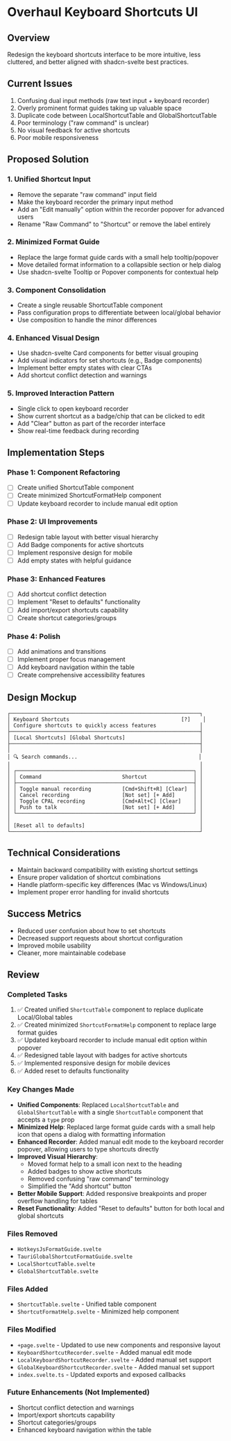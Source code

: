 # Overhaul Keyboard Shortcuts UI

## Overview
Redesign the keyboard shortcuts interface to be more intuitive, less cluttered, and better aligned with shadcn-svelte best practices.

## Current Issues
1. Confusing dual input methods (raw text input + keyboard recorder)
2. Overly prominent format guides taking up valuable space
3. Duplicate code between LocalShortcutTable and GlobalShortcutTable
4. Poor terminology ("raw command" is unclear)
5. No visual feedback for active shortcuts
6. Poor mobile responsiveness

## Proposed Solution

### 1. Unified Shortcut Input
- Remove the separate "raw command" input field
- Make the keyboard recorder the primary input method
- Add an "Edit manually" option within the recorder popover for advanced users
- Rename "Raw Command" to "Shortcut" or remove the label entirely

### 2. Minimized Format Guide
- Replace the large format guide cards with a small help tooltip/popover
- Move detailed format information to a collapsible section or help dialog
- Use shadcn-svelte Tooltip or Popover components for contextual help

### 3. Component Consolidation
- Create a single reusable ShortcutTable component
- Pass configuration props to differentiate between local/global behavior
- Use composition to handle the minor differences

### 4. Enhanced Visual Design
- Use shadcn-svelte Card components for better visual grouping
- Add visual indicators for set shortcuts (e.g., Badge components)
- Implement better empty states with clear CTAs
- Add shortcut conflict detection and warnings

### 5. Improved Interaction Pattern
- Single click to open keyboard recorder
- Show current shortcut as a badge/chip that can be clicked to edit
- Add "Clear" button as part of the recorder interface
- Show real-time feedback during recording

## Implementation Steps

### Phase 1: Component Refactoring
- [ ] Create unified ShortcutTable component
- [ ] Create minimized ShortcutFormatHelp component
- [ ] Update keyboard recorder to include manual edit option

### Phase 2: UI Improvements
- [ ] Redesign table layout with better visual hierarchy
- [ ] Add Badge components for active shortcuts
- [ ] Implement responsive design for mobile
- [ ] Add empty states with helpful guidance

### Phase 3: Enhanced Features
- [ ] Add shortcut conflict detection
- [ ] Implement "Reset to defaults" functionality
- [ ] Add import/export shortcuts capability
- [ ] Create shortcut categories/groups

### Phase 4: Polish
- [ ] Add animations and transitions
- [ ] Implement proper focus management
- [ ] Add keyboard navigation within the table
- [ ] Create comprehensive accessibility features

## Design Mockup

```
┌─────────────────────────────────────────────────────────────┐
│ Keyboard Shortcuts                                    [?]    │
│ Configure shortcuts to quickly access features              │
├─────────────────────────────────────────────────────────────┤
│ [Local Shortcuts] [Global Shortcuts]                        │
├─────────────────────────────────────────────────────────────┤
│                                                             │
│ 🔍 Search commands...                                       │
│                                                             │
│ ┌─────────────────────────────────────────────────────────┐ │
│ │ Command                          Shortcut               │ │
│ ├─────────────────────────────────────────────────────────┤ │
│ │ Toggle manual recording          [Cmd+Shift+R] [Clear]  │ │
│ │ Cancel recording                 [Not set] [+ Add]      │ │
│ │ Toggle CPAL recording            [Cmd+Alt+C] [Clear]    │ │
│ │ Push to talk                     [Not set] [+ Add]      │ │
│ └─────────────────────────────────────────────────────────┘ │
│                                                             │
│ [Reset all to defaults]                                     │
└─────────────────────────────────────────────────────────────┘
```

## Technical Considerations
- Maintain backward compatibility with existing shortcut settings
- Ensure proper validation of shortcut combinations
- Handle platform-specific key differences (Mac vs Windows/Linux)
- Implement proper error handling for invalid shortcuts

## Success Metrics
- Reduced user confusion about how to set shortcuts
- Decreased support requests about shortcut configuration
- Improved mobile usability
- Cleaner, more maintainable codebase

## Review

### Completed Tasks
1. ✅ Created unified `ShortcutTable` component to replace duplicate Local/Global tables
2. ✅ Created minimized `ShortcutFormatHelp` component to replace large format guides
3. ✅ Updated keyboard recorder to include manual edit option within popover
4. ✅ Redesigned table layout with badges for active shortcuts
5. ✅ Implemented responsive design for mobile devices
6. ✅ Added reset to defaults functionality

### Key Changes Made
- **Unified Components**: Replaced `LocalShortcutTable` and `GlobalShortcutTable` with a single `ShortcutTable` component that accepts a `type` prop
- **Minimized Help**: Replaced large format guide cards with a small help icon that opens a dialog with formatting information
- **Enhanced Recorder**: Added manual edit mode to the keyboard recorder popover, allowing users to type shortcuts directly
- **Improved Visual Hierarchy**: 
  - Moved format help to a small icon next to the heading
  - Added badges to show active shortcuts
  - Removed confusing "raw command" terminology
  - Simplified the "Add shortcut" button
- **Better Mobile Support**: Added responsive breakpoints and proper overflow handling for tables
- **Reset Functionality**: Added "Reset to defaults" button for both local and global shortcuts

### Files Removed
- `HotkeysJsFormatGuide.svelte`
- `TauriGlobalShortcutFormatGuide.svelte`  
- `LocalShortcutTable.svelte`
- `GlobalShortcutTable.svelte`

### Files Added
- `ShortcutTable.svelte` - Unified table component
- `ShortcutFormatHelp.svelte` - Minimized help component

### Files Modified
- `+page.svelte` - Updated to use new components and responsive layout
- `KeyboardShortcutRecorder.svelte` - Added manual edit mode
- `LocalKeyboardShortcutRecorder.svelte` - Added manual set support
- `GlobalKeyboardShortcutRecorder.svelte` - Added manual set support
- `index.svelte.ts` - Updated exports and exposed callbacks

### Future Enhancements (Not Implemented)
- Shortcut conflict detection and warnings
- Import/export shortcuts capability
- Shortcut categories/groups
- Enhanced keyboard navigation within the table
